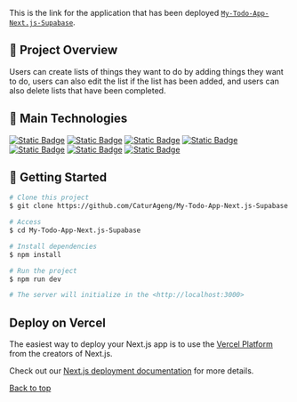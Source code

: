 <div align="center" id="top"> </div>

This is the link for the application that has been deployed [`My-Todo-App-Next.js-Supabase`](https://github.com/vercel/next.js/tree/canary/packages/create-next-app).

## :dart: Project Overview

Users can create lists of things they want to do by adding things they want to do, users can also edit the list if the list has been added, and users can also delete lists that have been completed.

## :rocket: Main Technologies

<a href="https://react.dev/"> ![Static Badge](https://img.shields.io/badge/React-61DBFB?style=flat&logo=react&labelColor=black)</a> <a href="https://www.typescriptlang.org/">![Static Badge](https://img.shields.io/badge/TypeScript-%233178c6?style=flat&logo=typescript&logoColor=%233178c6&labelColor=black)</a> <a href="https://nextjs.org"> ![Static Badge](https://img.shields.io/badge/Nextjs-black?style=flat&logo=Next.js&logoColor=black&labelColor=white)</a> <a href="https://v2.chakra-ui.com/"> ![Static Badge](https://img.shields.io/badge/Chakraui-%2312d4af?style=flat&logo=Chakraui&logoColor=%2312d4af&labelColor=black)</a> <a href="https://code.visualstudio.com/"> ![Static Badge](https://img.shields.io/badge/VSCode-blue?style=flat&logo=Visual%20Studio%20Code&logoColor=blue&labelColor=black)</a> <a href="https://github.com/"> ![Static Badge](https://img.shields.io/badge/GitHub-white?style=flat&logo=GitHub&labelColor=black)</a> <a href="https://supabase.com/"> ![Static Badge](https://img.shields.io/badge/Supabase-black?style=flat&logo=Supabase&labelColor=black)</a>

## :checkered_flag: Getting Started

```bash
# Clone this project
$ git clone https://github.com/CaturAgeng/My-Todo-App-Next.js-Supabase

# Access
$ cd My-Todo-App-Next.js-Supabase

# Install dependencies
$ npm install

# Run the project
$ npm run dev

# The server will initialize in the <http://localhost:3000>
```

## Deploy on Vercel

The easiest way to deploy your Next.js app is to use the [Vercel Platform](https://vercel.com/new?utm_medium=default-template&filter=next.js&utm_source=create-next-app&utm_campaign=create-next-app-readme) from the creators of Next.js.

Check out our [Next.js deployment documentation](https://nextjs.org/docs/deployment) for more details.

<a href="#top">Back to top</a>
